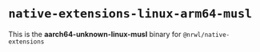 # `native-extensions-linux-arm64-musl`

This is the **aarch64-unknown-linux-musl** binary for `@nrwl/native-extensions`

